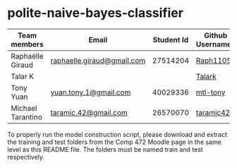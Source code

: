 # polite-naive-bayes-classifier


Team members          | Email                         | Student Id   |Github Usernames
------------          | --------------------          | ------------ |----------------
Raphaëlle Giraud      | raphaelle.giraud@gmail.com    | 27514204     | [Raph1105](https://github.com/Raph1105)
Talar K               |                               |              | [Talark](https://github.com/Talark)
Tony Yuan             | yuan.tony.1@gmail.com         | 40029336     | [mtl-tony](https://github.com/mtl-tony)
Michael Tarantino     | taramic.42@gmail.com          | 26570070     | [taramic42](https://github.com/taramic42)


To properly run the model construction script, please download and extract the training and test folders from the Comp 472 Moodle page in the same level as this README file. The folders must be named train and test respectively.
